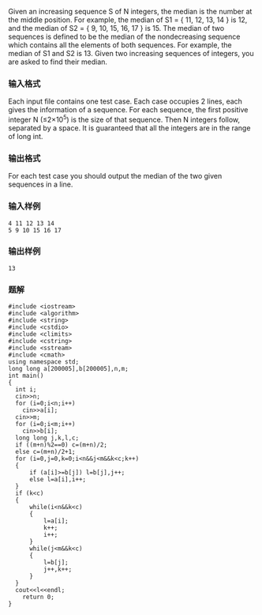 Given an increasing sequence S of N integers, the median is the number at the middle position. For example, the median of S1 = { 11, 12, 13, 14 } is 12, and the median of S2 = { 9, 10, 15, 16, 17 } is 15. The median of two sequences is defined to be the median of the nondecreasing sequence which contains all the elements of both sequences. For example, the median of S1 and S2 is 13.
Given two increasing sequences of integers, you are asked to find their median.
### 输入格式
Each input file contains one test case. Each case occupies 2 lines, each gives the information of a sequence. For each sequence, the first positive integer N (≤2×10<sup>5</sup>) is the size of that sequence. Then N integers follow, separated by a space. It is guaranteed that all the integers are in the range of long int.
### 输出格式
For each test case you should output the median of the two given sequences in a line.
### 输入样例
```
4 11 12 13 14
5 9 10 15 16 17
```
### 输出样例
```
13
```

### 题解
```
#include <iostream>
#include <algorithm>
#include <string>
#include <cstdio>
#include <climits>
#include <cstring>
#include <sstream>
#include <cmath>
using namespace std;
long long a[200005],b[200005],n,m;
int main()
{
  int i;
  cin>>n;
  for (i=0;i<n;i++)
    cin>>a[i];
  cin>>m;
  for (i=0;i<m;i++)
    cin>>b[i];
  long long j,k,l,c;
  if ((m+n)%2==0) c=(m+n)/2;
  else c=(m+n)/2+1;
  for (i=0,j=0,k=0;i<n&&j<m&&k<c;k++)
  {
      if (a[i]>=b[j]) l=b[j],j++;
      else l=a[i],i++;
  }
  if (k<c)
  {
      while(i<n&&k<c)
      {
          l=a[i];
          k++;
          i++;
      }
      while(j<m&&k<c)
      {
          l=b[j];
          j++,k++;
      }
  }
  cout<<l<<endl;
    return 0;
}
```
